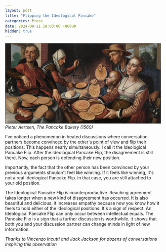 ```yaml
---
layout: post
title: "Flipping the Ideological Pancake"
categories: Prose
date: 2024-09-11 10:00:00 +00000
hidden: true
---
```


![Pancake Bakery](/assets/pancake/pancake.jpg)
_Pieter Aertsen, The Pancake Bakery (1560)_

I've noticed a phenomenon in heated discussions where conversation partners become convinced by the other's point of view and flip their positions.
This happens nearly simultaneously.
I call it the Ideological Pancake Flip.
After the Ideological Pancake Flip, the disagreement is still there.
Now, each person is defending their new position.

Importantly, the fact that the other person has been convinced by your previous arguments shouldn't feel like winning.
If it feels like winning, it's not a real Ideological Pancake Flip.
In that case, you are still attached to your old position.

The Ideological Pancake Flip is counterproductive.
Reaching agreement takes longer when a new kind of disagreement has occurred.
It is also beautiful and delicious.
It increases empathy because now you know how it feels to hold either of the ideological positions.
It's a sign of respect.
An Ideological Pancake Flip can only occur between intellectual equals.
The Pancake Flip is a sign that a further discussion is worthwhile.
It shows that both you and your discussion partner can change minds in light of new information.

_Thanks to Vincenzo Incutti and Jack Jackson for dozens of conversations inspiring this observation_
